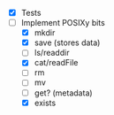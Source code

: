 
- [x] Tests
- [ ] Implement POSIXy bits
  - [x] mkdir
  - [x] save (stores data)
  - [ ] ls/readdir
  - [x] cat/readFile
  - [ ] rm
  - [ ] mv
  - [ ] get? (metadata)
  - [x] exists
